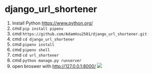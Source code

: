 # django_url_shortener


1. Install Python <https://www.python.org/>
2. cmd ```pip install pipenv```  
3. cmd ```https://github.com/AdamHsu2501/django_url_shortener.git```
3. cmd ```cd django_url_shortener```
5. cmd ```pipenv install```
5. cmd ```pipenv shell```
6. cmd ```cd url_shortener```
7. cmd ```python manage.py runserver```
8. open broswer with http://127.0.0.1:8000/ 
![](https://i.imgur.com/eoURQfT.png)
